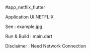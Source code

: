 #app_netflix_flutter

Application UI NETFLIX

See : example.jpg

Run & Build : main.dart

Disclaimer : Need Network Connection
